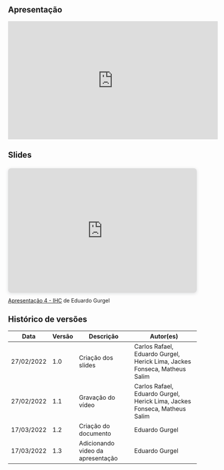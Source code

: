 ## Apresentação

<center>
<iframe width="560" height="315" src="https://www.youtube.com/embed/JQXPlCwW-x8" title="YouTube video player" frameborder="0" allow="accelerometer; autoplay; clipboard-write; encrypted-media; gyroscope; picture-in-picture" allowfullscreen></iframe>
</center>


## Slides

<div style="position: relative; width: 100%; height: 0; padding-top: 56.2500%;
 padding-bottom: 48px; box-shadow: 0 2px 8px 0 rgba(63,69,81,0.16); margin-top: 1.6em; margin-bottom: 0.9em; overflow: hidden;
 border-radius: 8px; will-change: transform;">
  <iframe loading="lazy" style="position: absolute; width: 100%; height: 100%; top: 0; left: 0; border: none; padding: 0;margin: 0;"
    src="https:&#x2F;&#x2F;www.canva.com&#x2F;design&#x2F;DAE7KSLqqVY&#x2F;view?embed" allowfullscreen="allowfullscreen" allow="fullscreen">
  </iframe>
</div>
<a href="https:&#x2F;&#x2F;www.canva.com&#x2F;design&#x2F;DAE7KSLqqVY&#x2F;view?utm_content=DAE7KSLqqVY&amp;utm_campaign=designshare&amp;utm_medium=embeds&amp;utm_source=link" target="_blank" rel="noopener">Apresentação 4 - IHC</a> de Eduardo Gurgel



<p></p>

## Histórico de versões
|    Data    | Versão | Descrição  |          Autor(es)           |
|------------|--------|------------|------------------------------|
| 27/02/2022 |  1.0   | Criação dos slides | Carlos Rafael, Eduardo Gurgel, Herick Lima, Jackes Fonseca, Matheus Salim | 
| 27/02/2022 |  1.1   | Gravação do vídeo | Carlos Rafael, Eduardo Gurgel, Herick Lima, Jackes Fonseca, Matheus Salim |
| 17/03/2022 |  1.2   | Criação do documento | Eduardo Gurgel |
| 17/03/2022 |  1.3   | Adicionando video da apresentação | Eduardo Gurgel |


